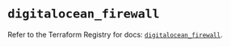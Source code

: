 # `digitalocean_firewall`

Refer to the Terraform Registry for docs: [`digitalocean_firewall`](https://registry.terraform.io/providers/digitalocean/digitalocean/2.55.0/docs/resources/firewall).

